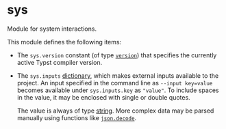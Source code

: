 
# sys

Module for system interactions.

This module defines the following items:

- The `sys.version` constant (of type
  [`version`](/reference/foundations/version/ "`version`")) that
  specifies the currently active Typst compiler version.

- The `sys.inputs`
  [dictionary](/reference/foundations/dictionary/ "dictionary"), which
  makes external inputs available to the project. An input specified in
  the command line as `--input key=value` becomes available under
  `sys.inputs.key` as <span class="typ-str">`"value"`</span>. To include
  spaces in the value, it may be enclosed with single or double quotes.

  The value is always of type [string](/reference/foundations/str/).
  More complex data may be parsed manually using functions like
  [`json.decode`](/reference/data-loading/json/#definitions-decode).
